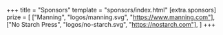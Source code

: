 +++
title = "Sponsors"
template = "sponsors/index.html"
[extra.sponsors]
prize = [
  ["Manning", "logos/manning.svg", "https://www.manning.com"],
  ["No Starch Press", "logos/no-starch.svg", "https://nostarch.com"],
]
+++
